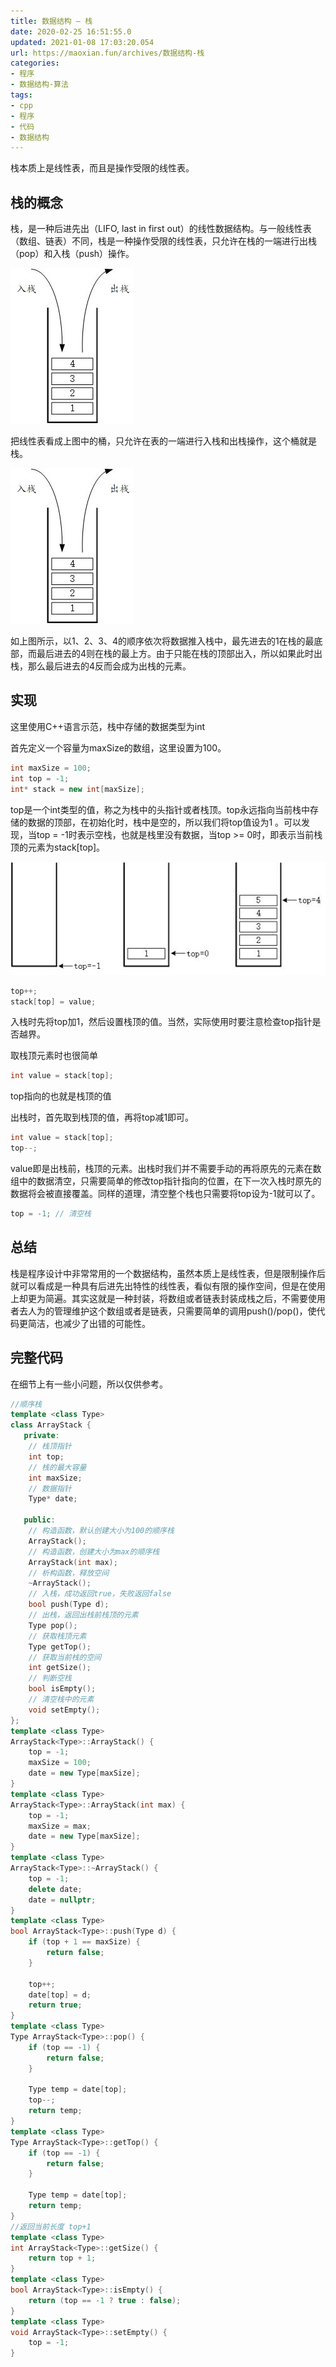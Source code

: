 ```yaml
---
title: 数据结构 – 栈
date: 2020-02-25 16:51:55.0
updated: 2021-01-08 17:03:20.054
url: https://maoxian.fun/archives/数据结构-栈
categories: 
- 程序
- 数据结构-算法
tags: 
- cpp
- 程序
- 代码
- 数据结构
---
```


栈本质上是线性表，而且是操作受限的线性表。

## 栈的概念

栈，是一种后进先出（LIFO, last in first out）的线性数据结构。与一般线性表（数组、链表）不同，栈是一种操作受限的线性表，只允许在栈的一端进行出栈（pop）和入栈（push）操作。

![img](./assets/img/48e758395b3246ce9032c9bb63a6ec99-0737d7-1610094343.jpeg?x-oss-process=style/mxcompress)

把线性表看成上图中的桶，只允许在表的一端进行入栈和出栈操作，这个桶就是栈。

![img](./assets/img/48e758395b3246ce9032c9bb63a6ec99-0737d7-1610094343.jpeg?x-oss-process=style/mxcompress)

如上图所示，以1、2、3、4的顺序依次将数据推入栈中，最先进去的1在栈的最底部，而最后进去的4则在栈的最上方。由于只能在栈的顶部出入，所以如果此时出栈，那么最后进去的4反而会成为出栈的元素。

## 实现

这里使用C++语言示范，栈中存储的数据类型为int

首先定义一个容量为maxSize的数组，这里设置为100。

```c++
int maxSize = 100;
int top = -1;
int* stack = new int[maxSize];
```

top是一个int类型的值，称之为栈中的头指针或者栈顶。top永远指向当前栈中存储的数据的顶部，在初始化时，栈中是空的，所以我们将top值设为1 。可以发现，当top = -1时表示空栈，也就是栈里没有数据，当top >= 0时，即表示当前栈顶的元素为stack[top]。

![img](./assets/img/747f75b76bb2b72be3e5413826fd1c3c-c86e9a-1610094817.jpeg?x-oss-process=style/mxcompress)

```c++
top++;
stack[top] = value;
```

入栈时先将top加1，然后设置栈顶的值。当然，实际使用时要注意检查top指针是否越界。

取栈顶元素时也很简单

```c++
int value = stack[top];
```

top指向的也就是栈顶的值

出栈时，首先取到栈顶的值，再将top减1即可。

```c++
int value = stack[top];
top--;
```

value即是出栈前，栈顶的元素。出栈时我们并不需要手动的再将原先的元素在数组中的数据清空，只需要简单的修改top指针指向的位置，在下一次入栈时原先的数据将会被直接覆盖。同样的道理，清空整个栈也只需要将top设为-1就可以了。

```c++
top = -1; // 清空栈
```

## 总结

栈是程序设计中非常常用的一个数据结构，虽然本质上是线性表，但是限制操作后就可以看成是一种具有后进先出特性的线性表，看似有限的操作空间，但是在使用上却更为简遍。其实这就是一种封装，将数组或者链表封装成栈之后，不需要使用者去人为的管理维护这个数组或者是链表，只需要简单的调用push()/pop()，使代码更简洁，也减少了出错的可能性。

## 完整代码

在细节上有一些小问题，所以仅供参考。

```c++
//顺序栈
template <class Type>
class ArrayStack {
   private:
    // 栈顶指针
    int top;
    // 栈的最大容量
    int maxSize;
    // 数据指针
    Type* date;

   public:
    // 构造函数，默认创建大小为100的顺序栈
    ArrayStack();
    // 构造函数，创建大小为max的顺序栈
    ArrayStack(int max);
    // 析构函数，释放空间
    ~ArrayStack();
    // 入栈，成功返回true，失败返回false
    bool push(Type d);
    // 出栈，返回出栈前栈顶的元素
    Type pop();
    // 获取栈顶元素
    Type getTop();
    // 获取当前栈的空间
    int getSize();
    // 判断空栈
    bool isEmpty();
    // 清空栈中的元素
    void setEmpty();
};
template <class Type>
ArrayStack<Type>::ArrayStack() {
    top = -1;
    maxSize = 100;
    date = new Type[maxSize];
}
template <class Type>
ArrayStack<Type>::ArrayStack(int max) {
    top = -1;
    maxSize = max;
    date = new Type[maxSize];
}
template <class Type>
ArrayStack<Type>::~ArrayStack() {
    top = -1;
    delete date;
    date = nullptr;
}
template <class Type>
bool ArrayStack<Type>::push(Type d) {
    if (top + 1 == maxSize) {
        return false;
    }

    top++;
    date[top] = d;
    return true;
}
template <class Type>
Type ArrayStack<Type>::pop() {
    if (top == -1) {
        return false;
    }

    Type temp = date[top];
    top--;
    return temp;
}
template <class Type>
Type ArrayStack<Type>::getTop() {
    if (top == -1) {
        return false;
    }

    Type temp = date[top];
    return temp;
}
//返回当前长度 top+1
template <class Type>
int ArrayStack<Type>::getSize() {
    return top + 1;
}
template <class Type>
bool ArrayStack<Type>::isEmpty() {
    return (top == -1 ? true : false);
}
template <class Type>
void ArrayStack<Type>::setEmpty() {
    top = -1;
}
```